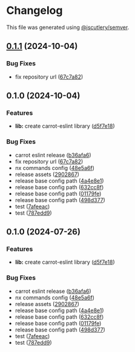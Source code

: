 # Changelog

This file was generated using [@jscutlery/semver](https://github.com/jscutlery/semver).

## [0.1.1](https://github.com/carrot-foundation/middle-earth/compare/carrot-eslint-0.1.0...carrot-eslint-0.1.1) (2024-10-04)


### Bug Fixes

* fix repository url ([67c7a82](https://github.com/carrot-foundation/middle-earth/commit/67c7a824fbe409877c2e693749a64ef5f67d600d))

## 0.1.0 (2024-10-04)


### Features

* **lib:** create carrot-eslint library ([d5f7e18](https://github.com/carrot-foundation/middle-earth/commit/d5f7e184933f3983bd8a08b41eb7ceb6013168e6))


### Bug Fixes

* carrot eslint release ([b36afa6](https://github.com/carrot-foundation/middle-earth/commit/b36afa6120aceabe75764d516343a7d9adcda18c))
* fix repository url ([67c7a82](https://github.com/carrot-foundation/middle-earth/commit/67c7a824fbe409877c2e693749a64ef5f67d600d))
* nx commands config ([48e5a6f](https://github.com/carrot-foundation/middle-earth/commit/48e5a6fef69803da376af0cd0834850468e9b71f))
* release assets ([2902867](https://github.com/carrot-foundation/middle-earth/commit/2902867000b8d0de58685029aae47b7541ba564f))
* release base config path ([4a4e8e1](https://github.com/carrot-foundation/middle-earth/commit/4a4e8e100731f5475fa074ede651ee20c660c373))
* release base config path ([632cc8f](https://github.com/carrot-foundation/middle-earth/commit/632cc8f14e7061dd6b2fad2c7bc77c1e4956efd5))
* release base config path ([01179fe](https://github.com/carrot-foundation/middle-earth/commit/01179fee154382fa31ae470d603bf7317b7d709c))
* release base config path ([498d377](https://github.com/carrot-foundation/middle-earth/commit/498d37799b80cd699ed969fd3f30b39e02a73f8c))
* test ([7afeeac](https://github.com/carrot-foundation/middle-earth/commit/7afeeacecae38937c19d9f139489df676191501a))
* test ([787edd9](https://github.com/carrot-foundation/middle-earth/commit/787edd9733097458b9d37ff87d50a4496e32b3e5))

## 0.1.0 (2024-07-26)


### Features

* **lib:** create carrot-eslint library ([d5f7e18](https://github.com/carrot-foundation/middle-earth/commit/d5f7e184933f3983bd8a08b41eb7ceb6013168e6))


### Bug Fixes

* carrot eslint release ([b36afa6](https://github.com/carrot-foundation/middle-earth/commit/b36afa6120aceabe75764d516343a7d9adcda18c))
* nx commands config ([48e5a6f](https://github.com/carrot-foundation/middle-earth/commit/48e5a6fef69803da376af0cd0834850468e9b71f))
* release assets ([2902867](https://github.com/carrot-foundation/middle-earth/commit/2902867000b8d0de58685029aae47b7541ba564f))
* release base config path ([4a4e8e1](https://github.com/carrot-foundation/middle-earth/commit/4a4e8e100731f5475fa074ede651ee20c660c373))
* release base config path ([632cc8f](https://github.com/carrot-foundation/middle-earth/commit/632cc8f14e7061dd6b2fad2c7bc77c1e4956efd5))
* release base config path ([01179fe](https://github.com/carrot-foundation/middle-earth/commit/01179fee154382fa31ae470d603bf7317b7d709c))
* release base config path ([498d377](https://github.com/carrot-foundation/middle-earth/commit/498d37799b80cd699ed969fd3f30b39e02a73f8c))
* test ([7afeeac](https://github.com/carrot-foundation/middle-earth/commit/7afeeacecae38937c19d9f139489df676191501a))
* test ([787edd9](https://github.com/carrot-foundation/middle-earth/commit/787edd9733097458b9d37ff87d50a4496e32b3e5))
